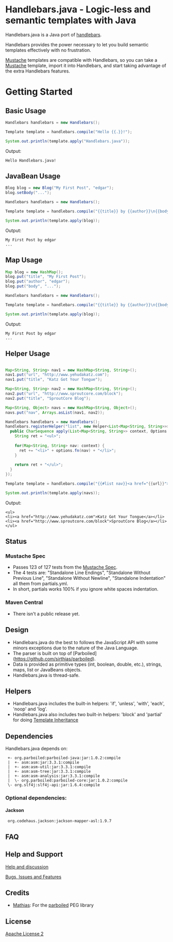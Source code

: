 Handlebars.java - Logic-less and semantic templates with Java
===============
Handlebars.java is a Java port of [handlebars](http://handlebarsjs.com/).

Handlebars provides the power necessary to let you build semantic templates effectively with no frustration.

[Mustache](http://mustache.github.com/mustache.5.html) templates are compatible with Handlebars, so you can take a [Mustache](http://mustache.github.com/mustache.5.html) template, import it into Handlebars, and start taking advantage of the extra Handlebars features.

# Getting Started

## Basic Usage
```java
Handlebars handlebars = new Handlebars();

Template template = handlebars.compile("Hello {{.}}!");

System.out.println(template.apply("Handlebars.java"));
```
Output:
```
Hello Handlebars.java!
```

## JavaBean Usage
```java
Blog blog = new Blog("My First Post", "edgar");
blog.setBody("...");

Handlebars handlebars = new Handlebars();

Template template = handlebars.compile("{{title}} by {{author}}\n{{body}}");

System.out.println(template.apply(blog));
```
Output:
```
My First Post by edgar
...
```

## Map Usage
```java
Map blog = new HashMap();
blog.put("title", "My First Post");
blog.put("author", "edgar");
blog.put("body", "...");

Handlebars handlebars = new Handlebars();

Template template = handlebars.compile("{{title}} by {{author}}\n{{body}}");

System.out.println(template.apply(blog));
```
Output:
```
My First Post by edgar
...
```

## Helper Usage
```java

Map<String, String> nav1 = new HashMap<String, String>();
nav1.put("url", "http://www.yehudakatz.com");
nav1.put("title", "Katz Got Your Tongue");

Map<String, String> nav2 = new HashMap<String, String>();
nav2.put("url", "http://www.sproutcore.com/block");
nav2.put("title", "SproutCore Blog");

Map<String, Object> navs = new HashMap<String, Object>();
navs.put("nav", Arrays.asList(nav1, nav2));

Handlebars handlebars = new Handlebars();
handlebars.registerHelper("list", new Helper<List<Map<String, String>>>() {
  public CharSequence apply(List<Map<String, String>> context, Options options) {
    String ret = "<ul>";
    
    for(Map<String, String> nav: context) {
      ret += "<li>" + options.fn(nav) + "</li>";
    }
    
    return ret + "</ul>";
  }
});

Template template = handlebars.compile("{{#list nav}}<a href="{{url}}">{{title}}</a>{{/list}}");

System.out.println(template.apply(navs));
```
Output:
```
<ul>
<li><a href="http://www.yehudakatz.com">Katz Got Your Tongue</a></li>
<li><a href="http://www.sproutcore.com/block">SproutCore Blog</a></li>
</ul>
```

## Status
### Mustache Spec
 * Passes 123 of 127 tests from the [Mustache Spec](https://github.com/mustache/spec).
 * The 4 tests are: "Standalone Line Endings", "Standalone Without Previous Line", "Standalone Without Newline", "Standalone Indentation" all them from partials.yml.
 * In short, partials works 100% if you ignore white spaces indentation.

### Maven Central
 * There isn't a public release yet.

## Design
 * Handlebars.java do the best to follows the JavaScript API with some minors exceptions due to the nature of the Java Language.
 * The parser is built on top of [Parboiled] (https://github.com/sirthias/parboiled).
 * Data is provided as primitive types (int, boolean, double, etc.), strings, maps, list or JavaBeans objects.
 * Handlebars.java is thread-safe.

## Helpers
 * Handlebars.java includes the built-in helpers: 'if', 'unless', 'with', 'each', 'noop' and 'log'.
 * Handlebars.java also includes two built-in helpers: 'block' and 'partial' for doing [Template Inheritance](http://thejohnfreeman.com/blog/2012/03/23/template-inheritance-for-handlebars.html)

## Dependencies
 Handlebars.java depends on:
 
 ```text
  +- org.parboiled:parboiled-java:jar:1.0.2:compile
  |  +- asm:asm:jar:3.3.1:compile
  |  +- asm:asm-util:jar:3.3.1:compile
  |  +- asm:asm-tree:jar:3.3.1:compile
  |  +- asm:asm-analysis:jar:3.3.1:compile
  |  \- org.parboiled:parboiled-core:jar:1.0.2:compile
  \- org.slf4j:slf4j-api:jar:1.6.4:compile
 ```

### Optional dependencies:
#### Jackson

 ```text 
  org.codehaus.jackson:jackson-mapper-asl:1.9.7
 ```

## FAQ

## Help and Support
 [Help and discussion](https://groups.google.com/forum/#!forum/handlebarsjava)

 [Bugs, Issues and Features](https://github.com/edgarespina/handlebars.java/issues)

## Credits
 * [Mathias](https://github.com/sirthias): For the [parboiled](https://github.com/sirthias/parboiled) PEG library

## License
[Apache License 2](http://www.apache.org/licenses/LICENSE-2.0.html)